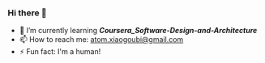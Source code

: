 ### Hi there 👋
- 🌱 I’m currently learning ***Coursera_Software-Design-and-Architecture***
- 📫 How to reach me: atom.xiaogoubi@gmail.com
- ⚡ Fun fact: I'm a human!
<!--
**sakuraAtomCola/sakuraAtomCola** is a ✨ _special_ ✨ repository because its `README.md` (this file) appears on your GitHub profile.

Here are some ideas to get you started:

- 🔭 I’m currently working on ...
- 🌱 I’m currently learning ...
- 👯 I’m looking to collaborate on ...
- 🤔 I’m looking for help with ...
- 💬 Ask me about ...
- 📫 How to reach me: ...
- 😄 Pronouns: ...
- ⚡ Fun fact: ...
-->
